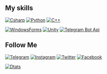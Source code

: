 ## My skills
[![Csharp](https://img.shields.io/badge/-C%20Sharp-000000?style=for-the-badge&logo=c-sharp&logoColor=8a39fa)](https://docs.microsoft.com/en-us/dotnet/csharp/)
[![Python](https://img.shields.io/badge/python-000000?style=for-the-badge&logo=python)](https://www.python.org/)
[![C++](https://img.shields.io/badge/-%20C++-000000?style=for-the-badge&logo=cplusplus&logoColor=4076ff)](https://learn.microsoft.com/en-us/cpp/cpp/?view=msvc-170)

[![WindowsForms](https://img.shields.io/badge/-Windows%20Forms-000000?style=for-the-badge&logo=visual-studio-code&logoColor=0095ff)](https://learn.microsoft.com/en-us/dotnet/desktop/winforms/?view=netdesktop-6.0)
[![Unity](https://img.shields.io/badge/-Unity-000000?style=for-the-badge&logo=unity&logoColor=bababa)](https://unity.com/ru)
[![Telegram Bot Api](https://img.shields.io/badge/-Telegram-000000?style=for-the-badge&logo=Telegram&logoColor=5599f2)](https://core.telegram.org/bots/api)

## Follow Me
[![Telegram](https://img.shields.io/badge/-Telegram-000000?style=for-the-badge&logo=Telegram&logoColor=	)](https://t.me/mak_sinus)
[![Instagram](https://img.shields.io/badge/-%20Instagram-000000?style=for-the-badge&logo=instagram&logoColor=fab339)](https://www.instagram.com/mak_sinus/)
[![Twitter](https://img.shields.io/badge/-%20Twitter-000000?style=for-the-badge&logo=twitter&logoColor=3786ed)](https://twitter.com/Mak_Sinus)
[![Facebook](https://img.shields.io/badge/-%20Facebook-000000?style=for-the-badge&logo=facebook&logoColor=4c7cf5)](https://www.facebook.com/MakSinus)


[![Dtats](https://github-readme-stats.vercel.app/api?username=MaksimKosyanchuk&theme=nightowl)](https://github.com/MaksimKosyanchuk)
